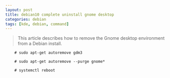 ```yaml
---
layout: post
title: debian10 complete uninstall gnome desktop
categories: debian
tags: [kde, debian, command]
---
```


> This article describes how to remove the Gnome desktop environment from a Debian install.

```code
    # sudo apt-get autoremove gdm3

    # sudo apt-get autoremove --purge gnome*

    # systemctl reboot
```
